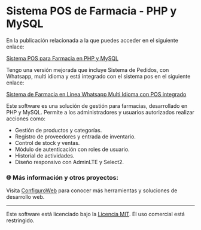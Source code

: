 # Sistema POS de Farmacia - PHP y MySQL

En la publicación relacionada a la que puedes acceder en el siguiente enlace:

<a href="https://configuroweb.com/sistema-pos-para-farmacia-en-php-y-mysq/">Sistema POS para Farmacia en PHP y MySQL</a>

Tengo una versión mejorada que incluye Sistema de Pedidos, con Whatsapp, multi idioma y está integrado con el sistema pos en el siguiente enlace:

<a href="https://configuroweb.com/sistema-de-farmacia-en-linea-whatsapp-multi-idioma-con-pos-integrado/">Sistema de Farmacia en Línea Whatsapp Multi Idioma con POS integrado</a>


Este software es una solución de gestión para farmacias, desarrollado en PHP y MySQL. Permite a los administradores y usuarios autorizados realizar acciones como:

- Gestión de productos y categorías.
- Registro de proveedores y entrada de inventario.
- Control de stock y ventas.
- Módulo de autenticación con roles de usuario.
- Historial de actividades.
- Diseño responsivo con AdminLTE y Select2.

### 🌐 Más información y otros proyectos:
Visita [ConfiguroWeb](https://configuroweb.com/) para conocer más herramientas y soluciones de desarrollo web.

---
Este software está licenciado bajo la [Licencia MIT](./LICENSE.txt). El uso comercial está restringido.
